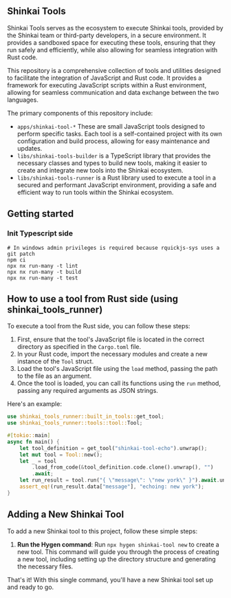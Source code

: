 ## Shinkai Tools

Shinkai Tools serves as the ecosystem to execute Shinkai tools, provided by the Shinkai team or third-party developers, in a secure environment. It provides a sandboxed space for executing these tools, 
ensuring that they run safely and efficiently, while also allowing for seamless integration with Rust code.

This repository is a comprehensive collection of tools and utilities designed to facilitate the integration of JavaScript and Rust code. It provides a framework for executing JavaScript scripts within a Rust environment, allowing for seamless communication and data exchange between the two languages.

The primary components of this repository include:

* `apps/shinkai-tool-*` These are small JavaScript tools designed to perform specific tasks. Each tool is a self-contained project with its own configuration and build process, allowing for easy maintenance and updates.
* `libs/shinkai-tools-builder` is a TypeScript library that provides the necessary classes and types to build new tools, making it easier to create and integrate new tools into the Shinkai ecosystem.
* `libs/shinkai-tools-runner` is a Rust library used to execute a tool in a secured and performant JavaScript environment, providing a safe and efficient way to run tools within the Shinkai ecosystem.

## Getting started

### Init Typescript side
```
# In windows admin privileges is required because rquickjs-sys uses a git patch
npm ci
npx nx run-many -t lint
npx nx run-many -t build
npx nx run-many -t test
```

## How to use a tool from Rust side (using shinkai_tools_runner)

To execute a tool from the Rust side, you can follow these steps:

1. First, ensure that the tool's JavaScript file is located in the correct directory as specified in the `Cargo.toml` file.
2. In your Rust code, import the necessary modules and create a new instance of the `Tool` struct.
3. Load the tool's JavaScript file using the `load` method, passing the path to the file as an argument.
4. Once the tool is loaded, you can call its functions using the `run` method, passing any required arguments as JSON strings.

Here's an example:
```rust
use shinkai_tools_runner::built_in_tools::get_tool;
use shinkai_tools_runner::tools::tool::Tool;

#[tokio::main]
async fn main() {
    let tool_definition = get_tool("shinkai-tool-echo").unwrap();
    let mut tool = Tool::new();
    let _ = tool
        .load_from_code(&tool_definition.code.clone().unwrap(), "")
        .await;
    let run_result = tool.run("{ \"message\": \"new york\" }").await.unwrap();
    assert_eq!(run_result.data["message"], "echoing: new york");
}
```

## Adding a New Shinkai Tool

To add a new Shinkai tool to this project, follow these simple steps:

1. **Run the Hygen command**: Run `npx hygen shinkai-tool new` to create a new tool. This command will guide you through the process of creating a new tool, including setting up the directory structure and generating the necessary files.

That's it! With this single command, you'll have a new Shinkai tool set up and ready to go.
